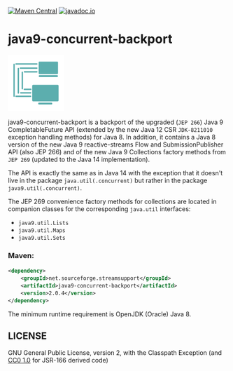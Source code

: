 [![Maven Central](https://img.shields.io/maven-central/v/net.sourceforge.streamsupport/java9-concurrent-backport.svg)](http://mvnrepository.com/artifact/net.sourceforge.streamsupport/java9-concurrent-backport)
[![javadoc.io](https://javadoc.io/badge2/net.sourceforge.streamsupport/java9-concurrent-backport/javadoc.svg)](https://javadoc.io/doc/net.sourceforge.streamsupport/java9-concurrent-backport)

# java9-concurrent-backport

![](art/streamsupport-sf.png)

java9-concurrent-backport is a backport of the upgraded (`JEP 266`) Java 9 CompletableFuture API
(extended by the new Java 12 CSR `JDK-8211010` exception handling methods) for Java 8.
In addition, it contains a Java 8 version of the new Java 9 reactive-streams Flow and SubmissionPublisher
API (also JEP 266) and of the new Java 9 Collections factory methods from `JEP 269` (updated to the
Java 14 implementation).

The API is exactly the same as in Java 14 with the exception that it doesn't live in the package
`java.util(.concurrent)` but rather in the package `java9.util(.concurrent)`.

The JEP 269 convenience factory methods for collections are located in companion classes for the
corresponding `java.util` interfaces:

* `java9.util.Lists`
* `java9.util.Maps`
* `java9.util.Sets`


### Maven:

```xml
<dependency>
    <groupId>net.sourceforge.streamsupport</groupId>
    <artifactId>java9-concurrent-backport</artifactId>
    <version>2.0.4</version>
</dependency>
```


The minimum runtime requirement is OpenJDK (Oracle) Java 8.


## LICENSE

GNU General Public License, version 2, with the Classpath Exception  (and [CC0 1.0](https://creativecommons.org/publicdomain/zero/1.0/) for JSR-166 derived code)
